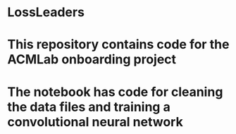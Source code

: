 # LossLeaders
# This repository contains code for the ACMLab onboarding project
# The notebook has code for cleaning the data files and training a convolutional neural network

